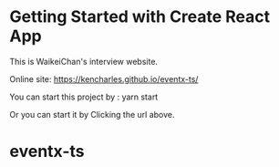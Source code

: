 # Getting Started with Create React App

This is WaikeiChan's interview website.

Online site: https://kencharles.github.io/eventx-ts/

You can start this project by : yarn start

Or you can start it by Clicking the url above.

# eventx-ts
